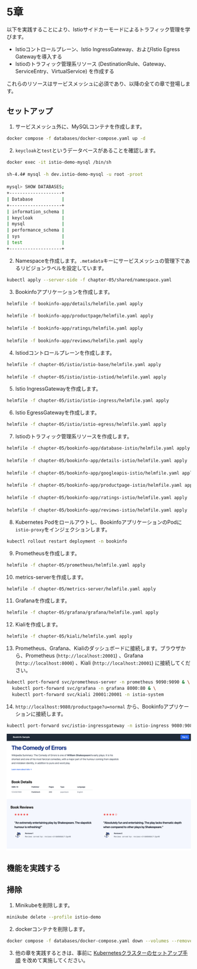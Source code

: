 # 5章

以下を実践することにより、Istioサイドカーモードによるトラフィック管理を学びます。

- Istioコントロールプレーン、Istio IngressGateway、およびIstio Egress Gatewayを導入する
- Istioのトラフィック管理系リソース (DestinationRule、Gateway、ServiceEntry、VirtualService) を作成する

これらのリソースはサービスメッシュに必須であり、以降の全ての章で登場します。

## セットアップ

1. サービスメッシュ外に、MySQLコンテナを作成します。

```bash
docker compose -f databases/docker-compose.yaml up -d
```

2. `keycloak`と`test`というデータベースがあることを確認します。

```bash
docker exec -it istio-demo-mysql /bin/sh

sh-4.4# mysql -h dev.istio-demo-mysql -u root -proot

mysql> SHOW DATABASES;
+--------------------+
| Database           |
+--------------------+
| information_schema |
| keycloak           |
| mysql              |
| performance_schema |
| sys                |
| test               |
+--------------------+
```

2. Namespaceを作成します。`.metadata`キーにサービスメッシュの管理下であるリビジョンラベルを設定しています。

```bash
kubectl apply --server-side -f chapter-05/shared/namespace.yaml
```

3. Bookinfoアプリケーションを作成します。

```bash
helmfile -f bookinfo-app/details/helmfile.yaml apply

helmfile -f bookinfo-app/productpage/helmfile.yaml apply

helmfile -f bookinfo-app/ratings/helmfile.yaml apply

helmfile -f bookinfo-app/reviews/helmfile.yaml apply
```

4. Istiodコントロールプレーンを作成します。

```bash
helmfile -f chapter-05/istio/istio-base/helmfile.yaml apply

helmfile -f chapter-05/istio/istio-istiod/helmfile.yaml apply
```

5. Istio IngressGatewayを作成します。

```bash
helmfile -f chapter-05/istio/istio-ingress/helmfile.yaml apply
```

6. Istio EgressGatewayを作成します。

```bash
helmfile -f chapter-05/istio/istio-egress/helmfile.yaml apply
```

7. Istioのトラフィック管理系リソースを作成します。

```bash
helmfile -f chapter-05/bookinfo-app/database-istio/helmfile.yaml apply

helmfile -f chapter-05/bookinfo-app/details-istio/helmfile.yaml apply

helmfile -f chapter-05/bookinfo-app/googleapis-istio/helmfile.yaml apply

helmfile -f chapter-05/bookinfo-app/productpage-istio/helmfile.yaml apply

helmfile -f chapter-05/bookinfo-app/ratings-istio/helmfile.yaml apply

helmfile -f chapter-05/bookinfo-app/reviews-istio/helmfile.yaml apply
```

8. Kubernetes Podをロールアウトし、BookinfoアプリケーションのPodに`istio-proxy`をインジェクションします。

```bash
kubectl rollout restart deployment -n bookinfo
```

9. Prometheusを作成します。

```bash
helmfile -f chapter-05/prometheus/helmfile.yaml apply
```

10. metrics-serverを作成します。

```bash
helmfile -f chapter-05/metrics-server/helmfile.yaml apply
```

11. Grafanaを作成します。

```bash
helmfile -f chapter-05/grafana/grafana/helmfile.yaml apply
```

12. Kialiを作成します。

```bash
helmfile -f chapter-05/kiali/helmfile.yaml apply
```

13. Prometheus、Grafana、Kialiのダッシュボードに接続します。ブラウザから、Prometheus (`http://localhost:20001`) 、Grafana (`http://localhost:8000`) 、Kiali (`http://localhost:20001`) に接続してください。

```bash
kubectl port-forward svc/prometheus-server -n prometheus 9090:9090 & \
  kubectl port-forward svc/grafana -n grafana 8000:80 & \
  kubectl port-forward svc/kiali 20001:20001 -n istio-system
```

14. `http://localhost:9080/productpage?u=normal` から、Bookinfoアプリケーションに接続します。

```bash
kubectl port-forward svc/istio-ingressgateway -n istio-ingress 9080:9080
```

![bookinfo_productpage](../images/bookinfo_productpage.png)

## 機能を実践する

## 掃除

1. Minikubeを削除します。

```bash
minikube delete --profile istio-demo
```

2. dockerコンテナを削除します。

```bash
docker compose -f databases/docker-compose.yaml down --volumes --remove-orphans
```

3. 他の章を実践するときは、事前に [Kubernetesクラスターのセットアップ手順](../README.md) を改めて実施してください。
